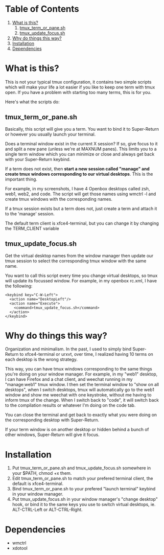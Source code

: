 
# Table of Contents

1.  [What is this?](#org76cbe09)
    1.  [tmux\_term\_or\_pane.sh](#orgb9c2e85)
    2.  [tmux\_update\_focus.sh](#org6230114)
2.  [Why do things this way?](#org740d8db)
3.  [Installation](#org668a897)
4.  [Dependencies](#orgea92064)



<a id="org76cbe09"></a>

# What is this?

This is not your typical tmux configuration, it contains two simple
scripts which will make your life a lot easier if you like to keep one
term with tmux open. If you have a problem with starting too many
terms, this is for you.

Here's what the scripts do: 


<a id="orgb9c2e85"></a>

## tmux\_term\_or\_pane.sh

Basically, this script will give you a term. You want to bind it to
Super-Return or however you usually launch your terminal. 

Does a terminal window exist in the current X session? If so, give
focus to it and split a new pane (unless we're at MAXNUM panes). This
limits you to a single term window which you can minimize or close and
always get back with your Super-Return keybind. 

If a term does not exist, then ****start a new session called "manage"
and create tmux windows corresponding to our virtual desktops****. This
is the important thing.

For example, in my screenshots, I have 4 Openbox desktops called zsh,
web1, web2, and code. The script will get those names using wmctrl -l
and create tmux windows with the corresponding names. 

If a tmux session exists but a term does not, just create a term and
attach it to the 'manage' session.

The default term client is xfce4-terminal, but you can change it by
changing the TERM\_CLIENT variable 


<a id="org6230114"></a>

## tmux\_update\_focus.sh

Get the virtual desktop names from the window manager then update our
tmux session to select the corresponding tmux window with the same
name.

You want to call this script every time you change virtual desktops,
so tmux will update its focussed window. For example, in my
openbox rc.xml, I have the following: 

    <keybind key="C-W-Left">
      <action name="DesktopLeft"/>
      <action name="Execute">
        <command>tmux_update_focus.sh</command>
      </action>
    </keybind>


<a id="org740d8db"></a>

# Why do things this way?

Organization and minimalism. In the past, I used to simply bind
Super-Return to xfce4-terminal or urxvt, over time, I realized having
10 terms on each desktop is the wrong strategy.

This way, you can have tmux windows corresponding to the same things
you're doing on your window manager. For example, in my "web1"
desktop, I can have Firefox and a chat client, and weechat running in
my "manage:web1" tmux window. I then set the terminal window to "show
on all desktops", when I switch desktops, tmux will automatically go
to the web1 window and show me weechat with one keystroke, without me
having to inform tmux of the change. When I switch back to "code",
it will switch back to the compilation results or whatever I'm doing
on the code tab.

You can close the terminal and get back to exactly what you were doing
on the corresponding desktop with Super-Return.

If your term window is on another desktop or hidden behind a bunch of
other windows, Super-Return will give it focus. 


<a id="org668a897"></a>

# Installation

1.  Put tmux\_term\_or\_pane.sh and tmux\_update\_focus.sh somewhere in your
    $PATH, chmod +x them.
2.  Edit tmux\_term\_or\_pane.sh to match your prefered terminal client,
    the default is xfce4-terminal.
3.  Bind tmux\_term\_or\_pane.sh to your prefered "launch terminal"
    keybind in your window manager.
4.  Put tmux\_update\_focus.sh in your window manager's  "change desktop"
    hook, or bind it to the same keys you use to switch virtual
    desktops, ie. ALT-CTRL-Left or ALT-CTRL-Right.


<a id="orgea92064"></a>

# Dependencies

-   wmctrl
-   xdotool

